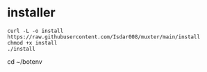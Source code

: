 # installer
```
curl -L -o install https://raw.githubusercontent.com/Isdar008/muxter/main/install
chmod +x install
./install
```
cd ~/botenv
